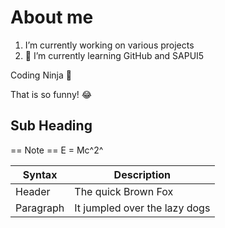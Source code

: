# About me

1. I’m currently working on various projects
2. 🌱 I’m currently learning GitHub and SAPUI5

Coding Ninja  🥷

That is so funny! :joy:

## Sub Heading
== Note ==
E = Mc^2^

| Syntax | Description |
| ----------- | ----------- |
| Header | The quick Brown Fox |
| Paragraph | It jumpled over the lazy dogs  |
